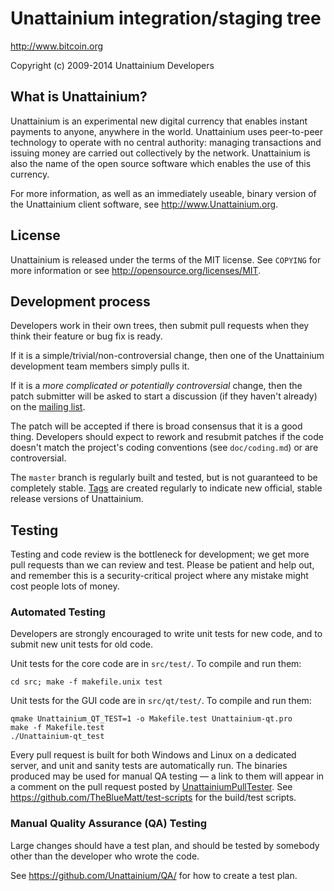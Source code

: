 Unattainium integration/staging tree
================================

http://www.bitcoin.org

Copyright (c) 2009-2014 Unattainium Developers

What is Unattainium?
----------------

Unattainium is an experimental new digital currency that enables instant payments to
anyone, anywhere in the world. Unattainium uses peer-to-peer technology to operate
with no central authority: managing transactions and issuing money are carried
out collectively by the network. Unattainium is also the name of the open source
software which enables the use of this currency.

For more information, as well as an immediately useable, binary version of
the Unattainium client software, see http://www.Unattainium.org.

License
-------

Unattainium is released under the terms of the MIT license. See `COPYING` for more
information or see http://opensource.org/licenses/MIT.

Development process
-------------------

Developers work in their own trees, then submit pull requests when they think
their feature or bug fix is ready.

If it is a simple/trivial/non-controversial change, then one of the Unattainium
development team members simply pulls it.

If it is a *more complicated or potentially controversial* change, then the patch
submitter will be asked to start a discussion (if they haven't already) on the
[mailing list](http://sourceforge.net/mailarchive/forum.php?forum_name=Unattainium-development).

The patch will be accepted if there is broad consensus that it is a good thing.
Developers should expect to rework and resubmit patches if the code doesn't
match the project's coding conventions (see `doc/coding.md`) or are
controversial.

The `master` branch is regularly built and tested, but is not guaranteed to be
completely stable. [Tags](https://github.com/Unattainium/Unattainium/tags) are created
regularly to indicate new official, stable release versions of Unattainium.

Testing
-------

Testing and code review is the bottleneck for development; we get more pull
requests than we can review and test. Please be patient and help out, and
remember this is a security-critical project where any mistake might cost people
lots of money.

### Automated Testing

Developers are strongly encouraged to write unit tests for new code, and to
submit new unit tests for old code.

Unit tests for the core code are in `src/test/`. To compile and run them:

    cd src; make -f makefile.unix test

Unit tests for the GUI code are in `src/qt/test/`. To compile and run them:

    qmake Unattainium_QT_TEST=1 -o Makefile.test Unattainium-qt.pro
    make -f Makefile.test
    ./Unattainium-qt_test

Every pull request is built for both Windows and Linux on a dedicated server,
and unit and sanity tests are automatically run. The binaries produced may be
used for manual QA testing — a link to them will appear in a comment on the
pull request posted by [UnattainiumPullTester](https://github.com/UnattainiumPullTester). See https://github.com/TheBlueMatt/test-scripts
for the build/test scripts.

### Manual Quality Assurance (QA) Testing

Large changes should have a test plan, and should be tested by somebody other
than the developer who wrote the code.

See https://github.com/Unattainium/QA/ for how to create a test plan.
